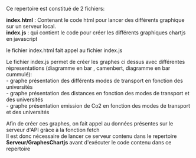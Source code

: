 Ce repertoire est constitué de 2 fichiers:


**index.html** : Contenant le code html pour lancer des différents graphique sur un serveur local.      
**index.js** : qui contient le code pour créer les différents graphiques chartjs en javascript    

le fichier index.html fait appel au fichier index.js  

Le fichier index.js permet de créer les graphes ci dessus avec différentes répresentations (diagramme en bar , camenbert, diagramme en bar cummulé):  
    - graphe présentation des différents modes de transport en fonction des universités  
    - graphe présentation des distances en fonction des modes de transport et des universités  
    - graphe présentation emission de Co2 en fonction des modes de transport et des universités  
    
Afin  de créer ces graphes, on fait appel au données présentes sur le serveur d'API grâce à la fonction fetch  
Il est donc nécessaire de lancer ce serveur contenu dans le repertoire **Serveur/GraphesChartjs** avant d'exécuter le code contenu dans ce repertoire  




 
  
